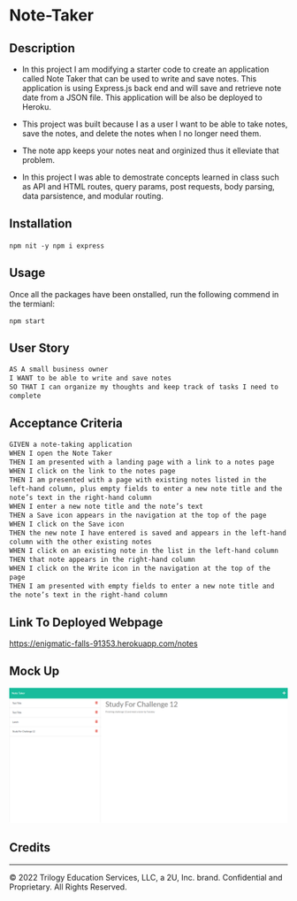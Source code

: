 # Note-Taker

## Description
- In this project I am modifying a starter code to create an application called Note Taker that can be used to write and save notes. This application is using Express.js back end and will save and retrieve note date from a JSON file. This application will be also be deployed to Heroku. 

- This project was built because I as a user I want to be able to take notes, save the notes, and delete the notes when I no longer need them. 

- The note app keeps your notes neat and orginized thus it elleviate that problem. 

- In this project I was able to demostrate concepts learned in class such as API and HTML routes, query params, post requests, body parsing, data parsistence, and modular routing. 


## Installation
``
npm nit -y
npm i express
``

## Usage
Once all the packages have been onstalled, run the following commend in the termianl:
```
npm start
```
## User Story

```
AS A small business owner
I WANT to be able to write and save notes
SO THAT I can organize my thoughts and keep track of tasks I need to complete
```


## Acceptance Criteria

```
GIVEN a note-taking application
WHEN I open the Note Taker
THEN I am presented with a landing page with a link to a notes page
WHEN I click on the link to the notes page
THEN I am presented with a page with existing notes listed in the left-hand column, plus empty fields to enter a new note title and the note’s text in the right-hand column
WHEN I enter a new note title and the note’s text
THEN a Save icon appears in the navigation at the top of the page
WHEN I click on the Save icon
THEN the new note I have entered is saved and appears in the left-hand column with the other existing notes
WHEN I click on an existing note in the list in the left-hand column
THEN that note appears in the right-hand column
WHEN I click on the Write icon in the navigation at the top of the page
THEN I am presented with empty fields to enter a new note title and the note’s text in the right-hand column
```

## Link To Deployed Webpage

https://enigmatic-falls-91353.herokuapp.com/notes


## Mock Up
![](./public/assets/image/screenshot.png)

## Credits

- - -
© 2022 Trilogy Education Services, LLC, a 2U, Inc. brand. Confidential and Proprietary. All Rights Reserved.